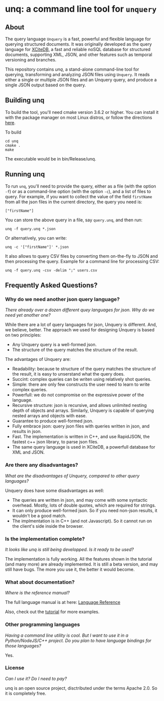 # unq: a command line tool for `unquery`

## About

The query language `Unquery` is a fast, powerful and flexible language for querying structured documents. It was originally developed as the query language for [XCiteDB](http://www.xcitedb.com), a fast and reliable noSQL database for structured documents, supporting XML, JSON, and other features such as temporal versioning and branches. 

This repository contains *unq*, a stand-alone command-line tool for querying, transforming and analyzing JSON files using `Unquery`. It reads either a single or multiple JSON files and an Unquery query, and produce a single JSON output based on the query.

## Building unq

To build the tool, you'll need cmake version 3.6.2 or higher. You can install it with the package manager on most Linux distros, or follow the directions [here](https://cmake.org/install/).

To build
```shell
cd unq
cmake .
make
```

The executable would be in bin/Release/unq.

## Running unq

To run `unq`, you'll need to provide the query, either as a file (with the option `-f`) or as a command-line option (with the option `-c`), and a list of files to query. For example, if you want to collect the value of the field `firstName` from all the json files in the current directory, the query you need is:
```
["firstName"]
```

You can store the above query in a file, say `query.unq`, and then run:
```
unq -f query.unq *.json
```

Or alternatively, you can write:
```
unq -c '["firstName"]' *.json
```

It also allows to query CSV files by converting them on-the-fly to JSON and then processing the query. Example for a command line for processing CSV:

```
unq -f query.unq -csv -delim ";" users.csv
```

## Frequently Asked Questions?

### Why do we need another json query language?

*There already over a dozen different quey languages for json. Why do we need yet another one?*

While there are a lot of query languages for json, Unquery is different. And, we believe, better. The approach we used for designing Unquery is based on two principles:
* Any Unquery query is a well-formed json.
* The structure of the query matches the structure of the result.

The advantages of Unquery are:
* Readability: because te structure of the query matches the structure of the result, it is easy to unserstand what the query does.
* Succint: complex queries can be writen using relatively shot queries.
* Simple: there are only few constructs the user need to learn to write complex queries.
* Powerfull: we do not compromise on the expressive power of the language. 
* Recursive structure: json is recursive, and allows unlimited nesting depth of objects and arrays. Similarly, Unquery is capable of querying nested arrays and objects with  ease.
* Guarantee to produce well-formed json.
* Fully embrace json: query json files with queries written in json, and results in json.
* Fast. The implementation is written in C++, and use RapidJSON, the fastest c++ json library, to parse json files.
* The same query language is used in XCiteDB, a powerfull database for XML and JSON.

### Are there any disadvantages?

*What are the disadvantages of Unquery, compared to other query languages?*

Unquery does have some disadvantages as well:
* The queries are written in json, and may come with some syntactic overhead. Mostly, lots of double quotes, which are required for strings.
* It can only produce well-formed json. So if you need non-json results, it wouldn't be a good match.
* The implmentation is in C++ (and not Javascript). So it cannot run on the client's side inside the browser.

### Is the implementation complete?

*It looks like unq is still being developped. Is it ready to be used?*

The implementation is fully working. All the features shown in the tutorial (and many more) are already implemented. It is still a beta version, and may still have bugs. The more you use it, the better it would become.

### What about documentation?

*Where is the reference manual?*

The full language manual is at here: [Language Reference](https://github.com/xcite-db/Unquery/blob/main/LANGUAGE-REFERENCE.adoc)

Also, check out the [tutorial](https://github.com/xcite-db/Unquery/blob/main/TUTORIAL.adoc) for more examples.

### Other programming languages

*Having a command line utility is cool. But I want to use it in a Python/NodeJS/C++ project. Do you plan to have language bindings for those languages?*

Yes.

### License

*Can I use it? Do I need to pay?*

unq is an open source project, disctributed under the terms Apache 2.0. So it is completely free.
